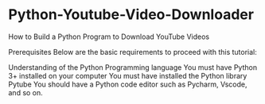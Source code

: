 # Python-Youtube-Video-Downloader
How to Build a Python Program to Download YouTube Videos

Prerequisites
Below are the basic requirements to proceed with this tutorial:

Understanding of the Python Programming language
You must have Python 3+ installed on your computer
You must have installed the Python library Pytube
You should have a Python code editor such as Pycharm, Vscode, and so on.
